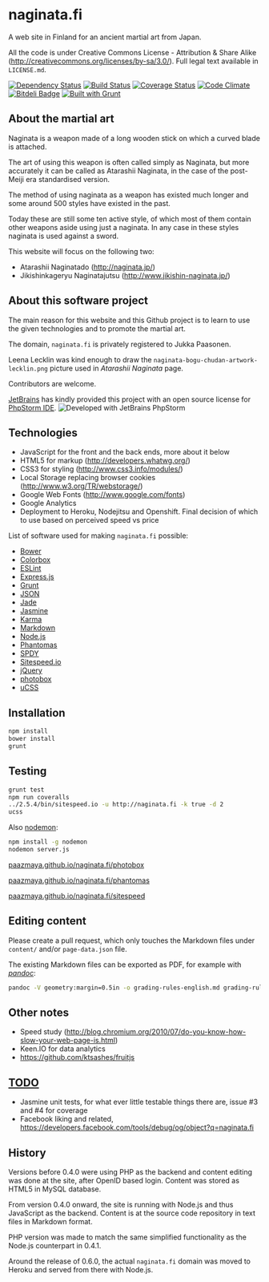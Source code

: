 # naginata.fi

A web site in Finland for an ancient martial art from Japan.

All the code is under Creative Commons License - Attribution & Share Alike (http://creativecommons.org/licenses/by-sa/3.0/).
Full legal text available in `LICENSE.md`.

[![Dependency Status](https://gemnasium.com/paazmaya/naginata.fi.png)](https://gemnasium.com/paazmaya/naginata.fi)
[![Build Status](https://travis-ci.org/paazmaya/naginata.fi.png)](https://travis-ci.org/paazmaya/naginata.fi)
[![Coverage Status](https://coveralls.io/repos/paazmaya/naginata.fi/badge.png)](https://coveralls.io/r/paazmaya/naginata.fi)
[![Code Climate](https://codeclimate.com/github/paazmaya/naginata.fi.png)](https://codeclimate.com/github/paazmaya/naginata.fi)
[![Bitdeli Badge](https://d2weczhvl823v0.cloudfront.net/paazmaya/naginata.fi/trend.png)](https://bitdeli.com/free "Bitdeli Badge")
[![Built with Grunt](https://cdn.gruntjs.com/builtwith.png)](http://gruntjs.com/)

## About the martial art

Naginata is a weapon made of a long wooden stick on which a curved blade is attached.

The art of using this weapon is often called simply as Naginata, but more accurately
it can be called as Atarashii Naginata, in the case of the post-Meiji era standardised
version.

The method of using naginata as a weapon has existed much longer and some around 500 styles
have existed in the past.

Today these are still some ten active style, of which most of them contain other weapons
aside using just a naginata. In any case in these styles naginata is used against a sword.

This website will focus on the following two:

 * Atarashii Naginatado (http://naginata.jp/)
 * Jikishinkageryu Naginatajutsu (http://www.jikishin-naginata.jp/)

## About this software project

The main reason for this website and this Github project is to learn to use the given
technologies and to promote the martial art.

The domain, `naginata.fi` is privately registered to Jukka Paasonen.

Leena Lecklin was kind enough to draw the `naginata-bogu-chudan-artwork-lecklin.png` picture used in
_Atarashii Naginata_ page.

Contributors are welcome.

[JetBrains](http://www.jetbrains.com/) has kindly provided this project with an open source license for
[PhpStorm IDE](http://www.jetbrains.com/phpstorm/).
![Developed with JetBrains PhpStorm](http://www.jetbrains.com/phpstorm/documentation/phpstorm_banners/phpstorm1/phpstorm125x37_white.gif)

## Technologies

 * JavaScript for the front and the back ends, more about it below
 * HTML5 for markup (http://developers.whatwg.org/)
 * CSS3 for styling (http://www.css3.info/modules/)
 * Local Storage replacing browser cookies (http://www.w3.org/TR/webstorage/)
 * Google Web Fonts (http://www.google.com/fonts)
 * Google Analytics
 * Deployment to Heroku, Nodejitsu and Openshift. Final decision of which to use based on perceived speed vs price

List of software used for making `naginata.fi` possible:

 * [Bower](http://bower.io/ "Bower is a package manager for the web")
 * [Colorbox](http://jacklmoore.com/colorbox/ "A lightweight customizable lightbox plugin for jQuery")
 * [ESLint](http://eslint.org/ "The pluggable linting utility for JavaScript")
 * [Express.js](http://expressjs.com/ "web application framework for node")
 * [Grunt](http://gruntjs.com/ "The JavaScript Task Runner")
 * [JSON](http://www.json.org/ "JSON (JavaScript Object Notation) is a lightweight data-interchange format")
 * [Jade](http://jade-lang.com/ "node templating language")
 * [Jasmine](http://pivotal.github.io/jasmine/ "Jasmine is a behavior-driven development framework for testing JavaScript code")
 * [Karma](http://karma-runner.github.io "Spectacular Test Runner for JavaScript")
 * [Markdown](http://daringfireball.net/projects/markdown/ "Markdown is a text-to-HTML conversion tool for web writers")
 * [Node.js](http://nodejs.org "Node.js is a platform built on Chrome's JavaScript runtime for easily building fast, scalable network applications")
 * [Phantomas](http://macbre.github.io/phantomas/ "PhantomJS-based web performance metrics collector and monitoring tool")
 * [SPDY](https://github.com/indutny/node-spdy "SPDY Server for node.js")
 * [Sitespeed.io](http://sitespeed.io "Analyze your website speed and performance")
 * [jQuery](http://jquery.com/ "New wave JavaScript")
 * [photobox](https://github.com/stefanjudis/photobox "Module to create screenshots of your site and check if the layout has changed")
 * [uCSS](https://github.com/operasoftware/ucss "uCSS is made for crawling (large) websites to find unused CSS selectors")


## Installation

```sh
npm install
bower install
grunt
```

## Testing

```sh
grunt test
npm run coveralls
../2.5.4/bin/sitespeed.io -u http://naginata.fi -k true -d 2
ucss
```

Also [nodemon](https://github.com/remy/nodemon/ "Monitor for any changes in your node.js application and automatically restart the server"):

```sh
npm install -g nodemon
nodemon server.js
```

[paazmaya.github.io/naginata.fi/photobox](http://paazmaya.github.io/naginata.fi/photobox)

[paazmaya.github.io/naginata.fi/phantomas](http://paazmaya.github.io/naginata.fi/phantomas)

[paazmaya.github.io/naginata.fi/sitespeed](http://paazmaya.github.io/naginata.fi/sitespeed)


## Editing content

Please create a pull request, which only touches the Markdown files under `content/` and/or `page-data.json` file.

The existing Markdown files can be exported as PDF, for example with [_pandoc_](http://johnmacfarlane.net/pandoc/):

```sh
pandoc -V geometry:margin=0.5in -o grading-rules-english.md grading-rules-english.pdf
```
 
## Other notes

 * Speed study (http://blog.chromium.org/2010/07/do-you-know-how-slow-your-web-page-is.html)
 * Keen.IO for data analytics
 * https://github.com/ktsashes/fruitjs

## [TODO](https://github.com/paazmaya/naginata.fi/issues "issues")

 * Jasmine unit tests, for what ever little testable things there are, issue #3 and #4 for coverage
 * Facebook liking and related, https://developers.facebook.com/tools/debug/og/object?q=naginata.fi

## History

Versions before 0.4.0 were using PHP as the backend and content editing was done at the site, after
OpenID based login. Content was stored as HTML5 in MySQL database.

From version 0.4.0 onward, the site is running with Node.js and thus JavaScript as the backend.
Content is at the source code repository in text files in Markdown format.

PHP version was made to match the same simplified functionality as the Node.js counterpart in 0.4.1.

Around the release of 0.6.0, the actual `naginata.fi` domain was moved to Heroku and served from there with Node.js.
